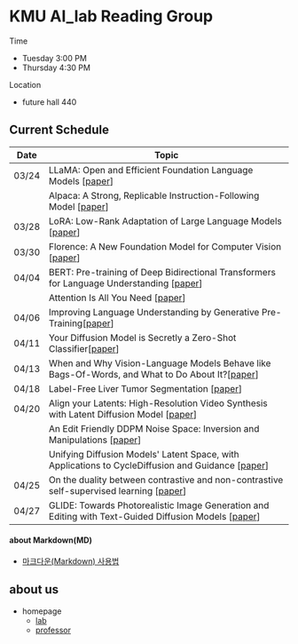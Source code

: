 # KMU AI_lab Reading Group

Time
- Tuesday  3:00 PM
- Thursday 4:30 PM

Location
- future hall 440

## Current Schedule

|   Date   | Topic                      |
|--------------|----------------------------|
| 03/24 | LLaMA: Open and Efficient Foundation Language Models [[paper](https://arxiv.org/abs/2302.13971)]|
|| Alpaca: A Strong, Replicable Instruction-Following Model [[paper](https://crfm.stanford.edu/2023/03/13/alpaca.html)]|
| 03/28 | LoRA: Low-Rank Adaptation of Large Language Models [[paper](https://arxiv.org/abs/2106.09685)]|
| 03/30 | Florence: A New Foundation Model for Computer Vision [[paper](https://arxiv.org/abs/2111.11432)]|
| 04/04 | BERT: Pre-training of Deep Bidirectional Transformers for Language Understanding [[paper](https://arxiv.org/abs/1810.04805)]|
| | Attention Is All You Need [[paper](https://arxiv.org/abs/1706.03762)]|
| 04/06 | Improving Language Understanding by Generative Pre-Training[[paper](https://s3-us-west-2.amazonaws.com/openai-assets/research-covers/language-unsupervised/language_understanding_paper.pdf)]|
| 04/11 | Your Diffusion Model is Secretly a Zero-Shot Classifier[[paper](https://arxiv.org/abs/2303.16203)]|
| 04/13 | When and Why Vision-Language Models Behave like Bags-Of-Words, and What to Do About It?[[paper](https://arxiv.org/abs/2210.01936)]|
| 04/18 | Label-Free Liver Tumor Segmentation [[paper](https://arxiv.org/abs/2303.14869)]|
| 04/20 | Align your Latents: High-Resolution Video Synthesis with Latent Diffusion Model [[paper](https://arxiv.org/abs/2304.08818)]|
|  | An Edit Friendly DDPM Noise Space: Inversion and Manipulations [[paper](https://arxiv.org/abs/2304.06140)]|
| | Unifying Diffusion Models' Latent Space, with Applications to CycleDiffusion and Guidance [[paper](https://arxiv.org/abs/2210.05559)]|
| 04/25 | On the duality between contrastive and non-contrastive self-supervised learning [[paper](https://openreview.net/forum?id=kDEL91Dufpa)]|
| 04/27 | GLIDE: Towards Photorealistic Image Generation and Editing with Text-Guided Diffusion Models [[paper](https://arxiv.org/abs/2112.10741)]|



#### about Markdown(MD)
- [마크다운(Markdown) 사용법](https://gist.github.com/ihoneymon/652be052a0727ad59601)

## about us
- homepage
  - [lab](http://ailab.kookmin.ac.kr)
  - [professor](https://sites.google.com/view/soochahnlee/home)


